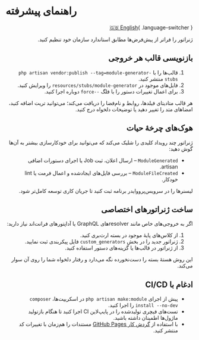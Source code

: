 # راهنمای پیشرفته

<div dir="rtl">

[🇬🇧 English](/en/advanced/){ .language-switcher }

ژنراتور را فراتر از پیش‌فرض‌ها مطابق استاندارد سازمان خود تنظیم کنید.

## بازنویسی قالب هر خروجی

1. قالب‌ها را با `php artisan vendor:publish --tag=module-generator-stubs` منتشر کنید.
2. فایل‌های موجود در `resources/stubs/module-generator` را ویرایش کنید.
3. برای اعمال تغییرات دستور را با فلگ `--force` دوباره اجرا کنید.

هر قالب متادیتای فیلدها، روابط و نام‌فضا را دریافت می‌کند؛ می‌توانید تریت اضافه کنید، امضاهای متد را تغییر دهید یا توضیحات دلخواه درج کنید.

## هوک‌های چرخهٔ حیات

ژنراتور چند رویداد کلیدی را شلیک می‌کند که می‌توانید برای خودکارسازی بیشتر به آن‌ها گوش دهید:

- `ModuleGenerated` – ارسال اعلان، ثبت Job یا اجرای دستورات اضافی artisan.
- `ModuleFileCreated` – بررسی فایل‌های ایجادشده و اعمال فرمت یا lint خودکار.

لیسنرها را در سرویس‌پرووایدر برنامه ثبت کنید تا جریان کاری توسعه کامل‌تر شود.

## ساخت ژنراتورهای اختصاصی

اگر به خروجی‌های خاص مانند resolverهای GraphQL یا آداپتورهای فرانت‌اند نیاز دارید:

1. از کلاس‌های پایهٔ موجود در بسته ارث‌بری کنید.
2. ژنراتور جدید را در بخش `custom_generators` فایل پیکربندی ثبت نمایید.
3. از ژنراتور در قالب‌ها یا گزینه‌های دستور استفاده کنید.

این روش هستهٔ بسته را دست‌نخورده نگه می‌دارد و رفتار دلخواه شما را روی آن سوار می‌کند.

## ادغام با CI/CD

- پیش از اجرای `php artisan make:module` در اسکریپت‌ها، `composer install --no-dev` را اجرا کنید.
- تست‌های فیچری تولیدشده را در پایپ‌لاین CI اجرا کنید تا هنگام بازتولید ماژول‌ها اطمینان داشته باشید.
- با استفاده از [گردش کار GitHub Pages](github-pages-setup.md) مستندات را هم‌زمان با تغییرات کد منتشر کنید.

</div>

